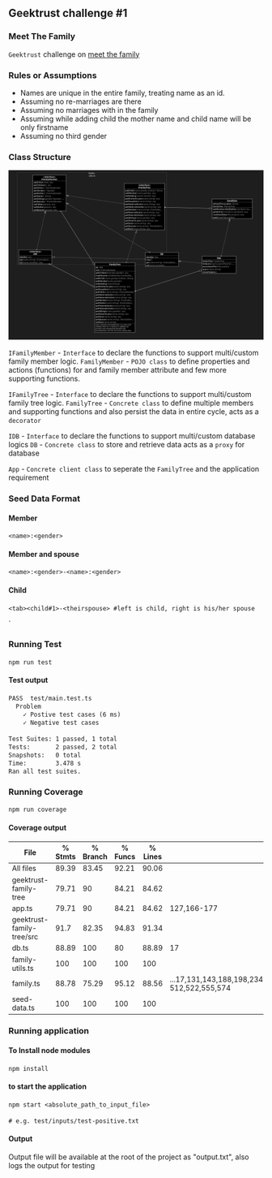 ## Geektrust challenge #1 
### Meet The Family

`Geektrust` challenge on [meet the family](https://www.geektrust.in/coding-problem/backend/family)

### Rules or Assumptions
* Names are unique in the entire family, treating name as an id.
* Assuming no re-marriages are there
* Assuming no marriages with in the family
* Assuming while adding child the mother name and child name will be only firstname
* Assuming no third gender


### Class Structure

![class_diagram.png](https://github.com/sureshvarman/Geektrust-family-tree/blob/master/class_diagram.png?raw=true)

`IFamilyMember` - `Interface` to declare the functions to support multi/custom family member logic.
`FamilyMember` - `POJO class` to define properties and actions (functions) for and family member attribute and few more supporting functions.

`IFamilyTree` - `Interface` to declare the functions to support multi/custom family tree logic.
`FamilyTree` - `Concrete class` to define multiple members and supporting functions and also persist the data in entire cycle, acts as a `decorator`

`IDB` - `Interface` to declare the functions to support multi/custom database logics
`DB` - `Concrete class` to store and retrieve data acts as a `proxy` for database 

`App` - `Concrete client class` to seperate the `FamilyTree` and the application requirement


### Seed Data Format

#### Member
```
<name>:<gender>
```

#### Member and spouse
```
<name>:<gender>-<name>:<gender>
```

#### Child
```
<tab><child#1>-<theirspouse> #left is child, right is his/her spouse
```
`

### Running Test
```
npm run test
```

#### Test output
```
PASS  test/main.test.ts
  Problem
    ✓ Postive test cases (6 ms)
    ✓ Negative test cases

Test Suites: 1 passed, 1 total
Tests:       2 passed, 2 total
Snapshots:   0 total
Time:        3.478 s
Ran all test suites.
```       

### Running Coverage
```
npm run coverage
```

#### Coverage output
File                       | % Stmts | % Branch | % Funcs | % Lines | Uncovered Line #s                                                                     
---------------------------|---------|----------|---------|---------|---------------------------------------------------------------------------------------
All files                  |   89.39 |    83.45 |   92.21 |   90.06 |                                                                                       
 geektrust-family-tree     |   79.71 |       90 |   84.21 |   84.62 |                                                                                       
  app.ts                   |   79.71 |       90 |   84.21 |   84.62 | 127,166-177                                                                           
 geektrust-family-tree/src |    91.7 |    82.35 |   94.83 |   91.34 |                                                                                       
  db.ts                    |   88.89 |      100 |      80 |   88.89 | 17                                                                                    
  family-utils.ts          |     100 |      100 |     100 |     100 |                                                                                       
  family.ts                |   88.78 |    75.29 |   95.12 |   88.56 | ...17,131,143,188,198,234,238,261,361,367,383,389,423,445,467,489,511-512,522,555,574 
  seed-data.ts             |     100 |      100 |     100 |     100 |     


### Running application

#### To Install node modules
```
npm install
```

#### to start the application
```
npm start <absolute_path_to_input_file> 

# e.g. test/inputs/test-positive.txt
```

#### Output

Output file will be available at the root of the project as "output.txt", also logs the output for testing